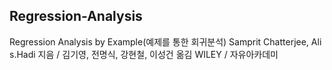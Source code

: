 ## Regression-Analysis
Regression Analysis by Example(예제를 통한 회귀분석) 
Samprit Chatterjee, Ali s.Hadi 지음 / 김기영, 전명식, 강현철, 이성건 옮김
WILEY / 자유아카데미
